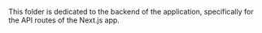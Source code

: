 This folder is dedicated to the backend of the application, specifically for the API routes of the Next.js app.